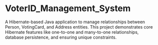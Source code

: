 # VoterID_Management_System
A Hibernate-based Java application to manage relationships between Person, VotingCard, and Address entities. This project demonstrates core Hibernate features like one-to-one and many-to-one relationships, database persistence, and ensuring unique constraints.
